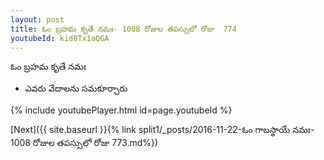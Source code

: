 ```yaml
---
layout: post
title: ఓం బ్రహమ కృతే నమః- 1008 రోజుల తపస్సులో రోజు  774
youtubeId: kid8Tx1aQGA
---
```

 
 
 ఓం బ్రహమ కృతే నమః  
 
 -  ఎవరు వేదాలను సమకూర్చారు 
 
  
 
  
 
 
 
 
 
 


{% include youtubePlayer.html id=page.youtubeId %}
 
[Next]({{ site.baseurl }}{% link  split1/_posts/2016-11-22-ఓం గాబస్థాయే నమః- 1008 రోజుల తపస్సులో రోజు  773.md%})
 
